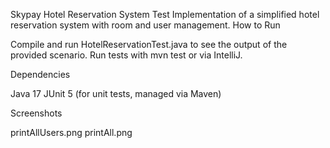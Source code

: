 Skypay Hotel Reservation System Test
Implementation of a simplified hotel reservation system with room and user management.
How to Run

Compile and run HotelReservationTest.java to see the output of the provided scenario.
Run tests with mvn test or via IntelliJ.

Dependencies

Java 17
JUnit 5 (for unit tests, managed via Maven)

Screenshots

printAllUsers.png 
printAll.png
